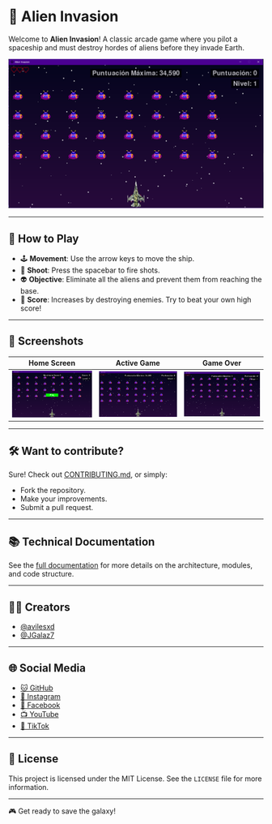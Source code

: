 # 👾 Alien Invasion

Welcome to **Alien Invasion**!
A classic arcade game where you pilot a spaceship and must destroy hordes of aliens before they invade Earth.

![Gameplay](./docs/images/game_score.png)

---

## 🚀 How to Play

- 🕹️ **Movement**: Use the arrow keys to move the ship.
- 🔫 **Shoot**: Press the spacebar to fire shots.
- 👽 **Objective**: Eliminate all the aliens and prevent them from reaching the base.
- 💯 **Score**: Increases by destroying enemies. Try to beat your own high score!

---

## 📸 Screenshots

| Home Screen | Active Game | Game Over |
|------------------------|--------------|------------|
| ![Start](./docs/images/game_start.png) | ![Game](./docs/images/game_score.png) | ![End](./docs/images/game_over.png) |

---

## 🛠️ Want to contribute?

Sure! Check out [CONTRIBUTING.md](CONTRIBUTING.md), or simply:

- Fork the repository.
- Make your improvements.
- Submit a pull request.

---

## 📚 Technical Documentation

See the [full documentation](docs/README.md) for more details on the architecture, modules, and code structure.

---

## 👨‍💻 Creators

- [@avilesxd][avilesxd_account_url]
- [@JGalaz7][jgalaz7_account_url]

---

## 🌐 Social Media

- [🐱 GitHub][github_account]
- [📸 Instagram][instagram_account]
- [📘 Facebook][facebook_account]
- [📺 YouTube][youtube_account]
- [🎵 TikTok][tiktok_account]

---

## 📝 License

This project is licensed under the MIT License. See the `LICENSE` file for more information.

---

🎮 Get ready to save the galaxy!

<!-- IMAGES -->

<!-- CREATORS -->
[avilesxd_account_url]: http://github.com/avilesxd/
[jgalaz7_account_url]: http://github.com/JGalaz7/

<!-- SOCIAL MEDIA -->
[github_account]: http://github.com/avilesxd/
[instagram_account]: https://www.instagram.com/avilesxd/
[facebook_account]: https://www.facebook.com/ignacio.avilescardenasso
[youtube_account]: https://www.youtube.com/channel/UCYPsgamO7XeWOrXriOpJBqw
[tiktok_account]: https://www.tiktok.com/@chle_igns
